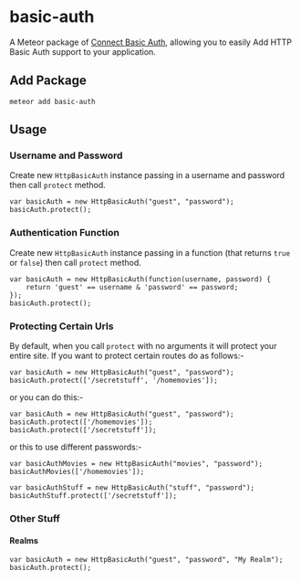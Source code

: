 # basic-auth

A Meteor package of [Connect Basic Auth](http://www.senchalabs.org/connect/basicAuth.html), allowing you to easily Add HTTP Basic Auth support to your application.



## Add Package 

`meteor add basic-auth`

## Usage

### Username and Password

Create new `HttpBasicAuth` instance passing in a username and password then call `protect` method.

    var basicAuth = new HttpBasicAuth("guest", "password");
    basicAuth.protect();

### Authentication Function

Create new `HttpBasicAuth` instance passing in a function (that returns `true` or `false`) then call `protect` method.

    var basicAuth = new HttpBasicAuth(function(username, password) {
        return 'guest' == username & 'password' == password;
    });
    basicAuth.protect();
    
### Protecting Certain Urls

By default, when you call `protect` with no arguments it will protect your entire site. If you want to protect certain routes do as follows:-

	var basicAuth = new HttpBasicAuth("guest", "password");
    basicAuth.protect(['/secretstuff', '/homemovies']);

or you can do this:-

	var basicAuth = new HttpBasicAuth("guest", "password");
    basicAuth.protect(['/homemovies']);
    basicAuth.protect(['/secretstuff']);
    
or this to use different passwords:-

    var basicAuthMovies = new HttpBasicAuth("movies", "password");
    basicAuthMovies(['/homemovies']);
    
    var basicAuthStuff = new HttpBasicAuth("stuff", "password");
    basicAuthStuff.protect(['/secretstuff']);

    
### Other Stuff

#### Realms

	var basicAuth = new HttpBasicAuth("guest", "password", "My Realm");
    basicAuth.protect();

    
